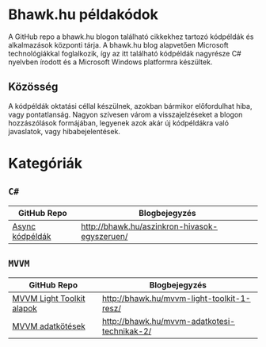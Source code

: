 # Bhawk.hu példakódok
A GitHub repo a bhawk.hu blogon található cikkekhez tartozó kódpéldák és alkalmazások központi tárja. A bhawk.hu blog alapvetően Microsoft technológiákkal foglalkozik, így az itt található kódpéldák nagyrésze C# nyelvben írodott és a Microsoft Windows platformra készültek.
## Közösség
A kódpéldák oktatási céllal készülnek, azokban bármikor előfordulhat hiba, vagy pontatlanság. Nagyon szívesen várom a visszajelzéseket a blogon hozzászólások formájában, legyenek azok akár új kódpéldákra való javaslatok, vagy hibabejelentések.

# Kategóriák
## `C#`
GitHub Repo|Blogbejegyzés
 ------------- | ------------- 
[Async kódpéldák](https://github.com/Bhawk90/SampleCodes/tree/master/AsyncExamples)|http://bhawk.hu/aszinkron-hivasok-egyszeruen/
## `MVVM`
GitHub Repo|Blogbejegyzés
 ------------- | ------------- 
[MVVM Light Toolkit alapok](https://github.com/Bhawk90/SampleCodes/tree/master/MvvmLightToolkit)|http://bhawk.hu/mvvm-light-toolkit-1-resz/
[MVVM adatkötések](https://github.com/Bhawk90/SampleCodes/tree/master/MVVM-Binding-Simple)|http://bhawk.hu/mvvm-adatkotesi-technikak-2/
